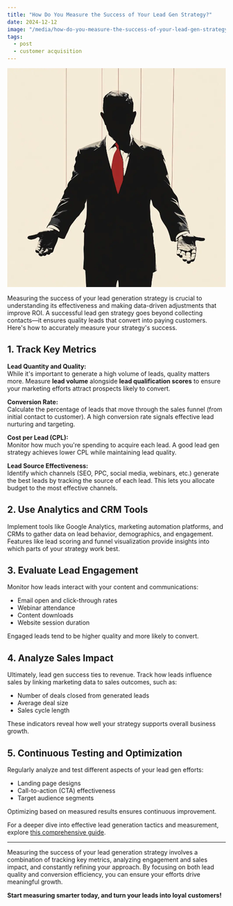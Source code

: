 ```yaml
---
title: "How Do You Measure the Success of Your Lead Gen Strategy?"
date: 2024-12-12
image: "/media/how-do-you-measure-the-success-of-your-lead-gen-strategy.webp"
tags:
  - post
  - customer acquisition
---
```


![How Do You Measure the Success of Your Lead Gen Strategy?](/media/how-do-you-measure-the-success-of-your-lead-gen-strategy.webp)

Measuring the success of your lead generation strategy is crucial to understanding its effectiveness and making data-driven adjustments that improve ROI. A successful lead gen strategy goes beyond collecting contacts—it ensures quality leads that convert into paying customers. Here's how to accurately measure your strategy's success.

## 1. Track Key Metrics

**Lead Quantity and Quality:**  
While it's important to generate a high volume of leads, quality matters more. Measure **lead volume** alongside **lead qualification scores** to ensure your marketing efforts attract prospects likely to convert.

**Conversion Rate:**  
Calculate the percentage of leads that move through the sales funnel (from initial contact to customer). A high conversion rate signals effective lead nurturing and targeting.

**Cost per Lead (CPL):**  
Monitor how much you're spending to acquire each lead. A good lead gen strategy achieves lower CPL while maintaining lead quality.

**Lead Source Effectiveness:**  
Identify which channels (SEO, PPC, social media, webinars, etc.) generate the best leads by tracking the source of each lead. This lets you allocate budget to the most effective channels.

## 2. Use Analytics and CRM Tools

Implement tools like Google Analytics, marketing automation platforms, and CRMs to gather data on lead behavior, demographics, and engagement. Features like lead scoring and funnel visualization provide insights into which parts of your strategy work best.

## 3. Evaluate Lead Engagement

Monitor how leads interact with your content and communications:

- Email open and click-through rates  
- Webinar attendance  
- Content downloads  
- Website session duration

Engaged leads tend to be higher quality and more likely to convert.

## 4. Analyze Sales Impact

Ultimately, lead gen success ties to revenue. Track how leads influence sales by linking marketing data to sales outcomes, such as:

- Number of deals closed from generated leads  
- Average deal size  
- Sales cycle length

These indicators reveal how well your strategy supports overall business growth.

## 5. Continuous Testing and Optimization

Regularly analyze and test different aspects of your lead gen efforts:

- Landing page designs  
- Call-to-action (CTA) effectiveness  
- Target audience segments

Optimizing based on measured results ensures continuous improvement.

For a deeper dive into effective lead generation tactics and measurement, explore [this comprehensive guide](https://leadcraftr.com/posts/lead-generation/).

---

Measuring the success of your lead generation strategy involves a combination of tracking key metrics, analyzing engagement and sales impact, and constantly refining your approach. By focusing on both lead quality and conversion efficiency, you can ensure your efforts drive meaningful growth.  

**Start measuring smarter today, and turn your leads into loyal customers!**
